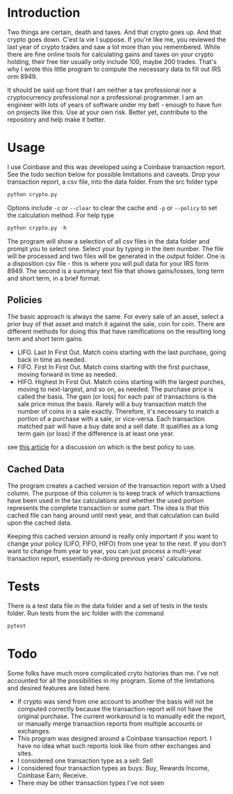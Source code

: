 # Introduction
Two things are certain, death and taxes. And that crypto goes up. And that crypto goes down. C'est la vie I suppose. If you're like me, you reviewed the last year of crypto trades and saw a lot more than you remembered. While there are fine online tools for calculating gains and taxes on your crypto holding, their free tier usually only include 100, maybe 200 trades. That's why I wrote this little program to compute the necessary data to fill out IRS orm 8949.

It should be said up front that I am neither a tax professional nor a cryptocurrency professional nor a professional programmer. I am an engineer with lots of years of software under my belt - enough to have fun on projects like this. Use at your own risk. Better yet, contribute to the repository and help make it better.
# Usage
I use Coinbase and this was developed using a Coinbase transaction report. See the todo section below for possible limitations and caveats.
Drop your transaction report, a csv file, into the data folder. From the src folder type
```python
python crypto.py
```
Options include `-c` or `--clear` to clear the cache and `-p` or `--policy` to set the calculation method. For help type
```python
python crypto.py -h
```
The program will show a selection of all csv files in the data folder and prompt you to select one. Select your by typing in the item number. The file will be processed and two files will be generated in the output folder. One is a disposition csv file - this is where you will pull data for your IRS form 8949. The second is a summary text file that shows gains/losses, long term and short term, in a brief format.
## Policies
The basic approach is always the same. For every sale of an asset, select a prior buy of that asset and match it against the sale, coin for coin. There are different methods for doing this that have ramifications on the resulting long term and short term gains. 
* LIFO. Last In First Out. Match coins starting with the last purchase, going back in time as needed.
* FIFO. First In First Out. Match coins starting with the first purchase, moving forward in time as needed.
* HIFO. Highest In First Out. Match coins starting with the largest purches, moving to next-largest, and so on, as needed.
The purchase price is called the basis. The gain (or loss) for each pair of transactions is the sale price minus the basis. Rarely will a buy transaction match the number of coins in a sale exactly. Therefore, it's necessary to match a portion of a purchase with a sale, or vice-versa. Each transaction matched pair will have a buy date and a sell date. It qualifies as a long term gain (or loss) if the difference is at least one year.

see [this article](https://cryptotrader.tax/blog/cryptocurrency-tax-calculations-fifo-and-lifo-costing-methods-explained) for a discussion on which is the best policy to use. 
## Cached Data
The program creates a cached version of the transaction report with a Used column. The purpose of this column is to keep track of which transactions have been used in the tax calculations and whether the used portion represents the complete transaction or some part. The idea is that this cached file can hang around until next year, and that calculation can build upon the cached data.

Keeping this cached version around is really only important if you want to change your policy (LIFO, FIFO, HIFO) from one year to the next. If you don't want to change from year to year, you can just process a multi-year transaction report, essentially re-doing previous years' calculations.
# Tests
There is a test data file in the data folder and a set of tests in the tests folder. Run tests from the src folder with the command
```python
pytest
```
# Todo
Some folks have much more complicated cryto histories than me. I've not accounted for all the possibilities in my program. Some of the limitations and desired features are listed here.
* If crypto was send from one account to another the basis will not be computed correctly because the transaction report will not have the original purchase. The current workaround is to manually edit the report, or manually merge transaction reports from multiple accounts or exchanges.
* This program was designed around a Coinbase transaction report. I have no idea what such reports look like from other exchanges and sites.
* I considered one transaction type as a sell: Sell
* I considered four transaction types as buys: Buy, Rewards Income, Coinbase Earn, Receive.
* There may be other transaction types I've not seen
